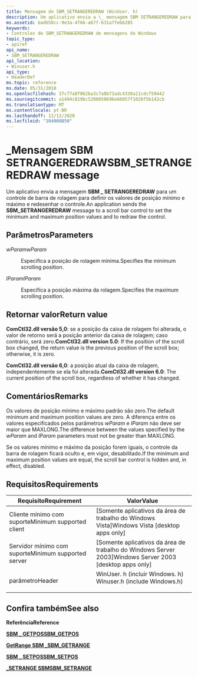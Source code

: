 ```yaml
---
title: Mensagem de SBM_SETRANGEREDRAW (WinUser. h)
description: Um aplicativo envia a \_ mensagem SBM SETRANGEREDRAW para um controle de barra de rolagem para definir os valores de posição mínimo e máximo e redesenhar o controle.
ms.assetid: badb58cc-9e3a-4766-a67f-631a7feb6285
keywords:
- Controles de SBM_SETRANGEREDRAW de mensagens do Windows
topic_type:
- apiref
api_name:
- SBM_SETRANGEREDRAW
api_location:
- Winuser.h
api_type:
- HeaderDef
ms.topic: reference
ms.date: 05/31/2018
ms.openlocfilehash: 37c77a8f062ba3c7a8b73adc4338a11cdcf59442
ms.sourcegitcommit: a1494c819bc5200050696e66057f1020f5b142cb
ms.translationtype: MT
ms.contentlocale: pt-BR
ms.lasthandoff: 12/12/2020
ms.locfileid: "104008850"
---
```

# <a name="sbm_setrangeredraw-message"></a><span data-ttu-id="0926b-104">\_Mensagem SBM SETRANGEREDRAW</span><span class="sxs-lookup"><span data-stu-id="0926b-104">SBM\_SETRANGEREDRAW message</span></span>

<span data-ttu-id="0926b-105">Um aplicativo envia a mensagem **SBM \_ SETRANGEREDRAW** para um controle de barra de rolagem para definir os valores de posição mínimo e máximo e redesenhar o controle.</span><span class="sxs-lookup"><span data-stu-id="0926b-105">An application sends the **SBM\_SETRANGEREDRAW** message to a scroll bar control to set the minimum and maximum position values and to redraw the control.</span></span>

## <a name="parameters"></a><span data-ttu-id="0926b-106">Parâmetros</span><span class="sxs-lookup"><span data-stu-id="0926b-106">Parameters</span></span>

<dl> <dt>

<span data-ttu-id="0926b-107">*wParam*</span><span class="sxs-lookup"><span data-stu-id="0926b-107">*wParam*</span></span> 
</dt> <dd>

<span data-ttu-id="0926b-108">Especifica a posição de rolagem mínima.</span><span class="sxs-lookup"><span data-stu-id="0926b-108">Specifies the minimum scrolling position.</span></span>

</dd> <dt>

<span data-ttu-id="0926b-109">*lParam*</span><span class="sxs-lookup"><span data-stu-id="0926b-109">*lParam*</span></span> 
</dt> <dd>

<span data-ttu-id="0926b-110">Especifica a posição máxima da rolagem.</span><span class="sxs-lookup"><span data-stu-id="0926b-110">Specifies the maximum scrolling position.</span></span>

</dd> </dl>

## <a name="return-value"></a><span data-ttu-id="0926b-111">Retornar valor</span><span class="sxs-lookup"><span data-stu-id="0926b-111">Return value</span></span>

<span data-ttu-id="0926b-112">**ComCtl32.dll versão 5,0**: se a posição da caixa de rolagem foi alterada, o valor de retorno será a posição anterior da caixa de rolagem; caso contrário, será zero.</span><span class="sxs-lookup"><span data-stu-id="0926b-112">**ComCtl32.dll version 5.0**: If the position of the scroll box changed, the return value is the previous position of the scroll box; otherwise, it is zero.</span></span>

<span data-ttu-id="0926b-113">**ComCtl32.dll versão 6,0**: a posição atual da caixa de rolagem, independentemente se ela foi alterada.</span><span class="sxs-lookup"><span data-stu-id="0926b-113">**ComCtl32.dll version 6.0**: The current position of the scroll box, regardless of whether it has changed.</span></span>

## <a name="remarks"></a><span data-ttu-id="0926b-114">Comentários</span><span class="sxs-lookup"><span data-stu-id="0926b-114">Remarks</span></span>

<span data-ttu-id="0926b-115">Os valores de posição mínimo e máximo padrão são zero.</span><span class="sxs-lookup"><span data-stu-id="0926b-115">The default minimum and maximum position values are zero.</span></span> <span data-ttu-id="0926b-116">A diferença entre os valores especificados pelos parâmetros *wParam* e *lParam* não deve ser maior que MAXLONG.</span><span class="sxs-lookup"><span data-stu-id="0926b-116">The difference between the values specified by the *wParam* and *lParam* parameters must not be greater than MAXLONG.</span></span>

<span data-ttu-id="0926b-117">Se os valores mínimo e máximo da posição forem iguais, o controle da barra de rolagem ficará oculto e, em vigor, desabilitado.</span><span class="sxs-lookup"><span data-stu-id="0926b-117">If the minimum and maximum position values are equal, the scroll bar control is hidden and, in effect, disabled.</span></span>

## <a name="requirements"></a><span data-ttu-id="0926b-118">Requisitos</span><span class="sxs-lookup"><span data-stu-id="0926b-118">Requirements</span></span>



| <span data-ttu-id="0926b-119">Requisito</span><span class="sxs-lookup"><span data-stu-id="0926b-119">Requirement</span></span> | <span data-ttu-id="0926b-120">Valor</span><span class="sxs-lookup"><span data-stu-id="0926b-120">Value</span></span> |
|-------------------------------------|----------------------------------------------------------------------------------------------------------|
| <span data-ttu-id="0926b-121">Cliente mínimo com suporte</span><span class="sxs-lookup"><span data-stu-id="0926b-121">Minimum supported client</span></span><br/> | <span data-ttu-id="0926b-122">\[Somente aplicativos da área de trabalho do Windows Vista\]</span><span class="sxs-lookup"><span data-stu-id="0926b-122">Windows Vista \[desktop apps only\]</span></span><br/>                                                           |
| <span data-ttu-id="0926b-123">Servidor mínimo com suporte</span><span class="sxs-lookup"><span data-stu-id="0926b-123">Minimum supported server</span></span><br/> | <span data-ttu-id="0926b-124">\[Somente aplicativos da área de trabalho do Windows Server 2003\]</span><span class="sxs-lookup"><span data-stu-id="0926b-124">Windows Server 2003 \[desktop apps only\]</span></span><br/>                                                     |
| <span data-ttu-id="0926b-125">parâmetro</span><span class="sxs-lookup"><span data-stu-id="0926b-125">Header</span></span><br/>                   | <dl> <span data-ttu-id="0926b-126"><dt>WinUser. h (incluir Windows. h)</dt></span><span class="sxs-lookup"><span data-stu-id="0926b-126"><dt>Winuser.h (include Windows.h)</dt></span></span> </dl> |



## <a name="see-also"></a><span data-ttu-id="0926b-127">Confira também</span><span class="sxs-lookup"><span data-stu-id="0926b-127">See also</span></span>

<dl> <dt>

<span data-ttu-id="0926b-128">**Referência**</span><span class="sxs-lookup"><span data-stu-id="0926b-128">**Reference**</span></span>
</dt> <dt>

[<span data-ttu-id="0926b-129">**SBM \_ GETPOS**</span><span class="sxs-lookup"><span data-stu-id="0926b-129">**SBM\_GETPOS**</span></span>](sbm-getpos.md)
</dt> <dt>

[<span data-ttu-id="0926b-130">**GetRange SBM \_**</span><span class="sxs-lookup"><span data-stu-id="0926b-130">**SBM\_GETRANGE**</span></span>](sbm-getrange.md)
</dt> <dt>

[<span data-ttu-id="0926b-131">**SBM \_ SETPOS**</span><span class="sxs-lookup"><span data-stu-id="0926b-131">**SBM\_SETPOS**</span></span>](sbm-setpos.md)
</dt> <dt>

[<span data-ttu-id="0926b-132">**\_SETRANGE SBM**</span><span class="sxs-lookup"><span data-stu-id="0926b-132">**SBM\_SETRANGE**</span></span>](sbm-setrange.md)
</dt> </dl>

 

 





